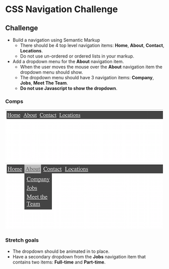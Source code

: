 # CSS Navigation Challenge

## Challenge

- Build a navigation using Semantic Markup
	- There should be 4 top level navigation items: **Home**, **About**, **Contact**, **Locations**.
	- Do not use un-ordered or ordered lists in your markup.
- Add a dropdown menu for the **About** navigation item.
	- When the user moves the mouse over the **About** navigation item the dropdown menu should show.
	- The dropdown menu should have 3 navigation items: **Company**, **Jobs**, **Meet The Team**.
	- **Do not use Javascript to show the dropdown**.

### Comps 

![nav](nav.png)
![nav dropdown](nav-dropdown.png)

### Stretch goals

- The dropdown should be animated in to place.
- Have a secondary dropdown from the **Jobs** navigation item that contains two items: **Full-time** and **Part-time**.
